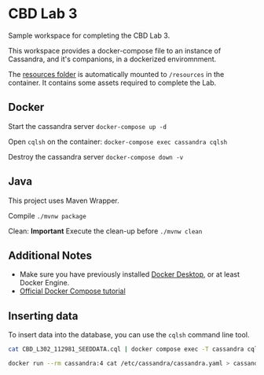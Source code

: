 # CBD Lab 3

Sample workspace for completing the CBD Lab 3.

This workspace provides a docker-compose file to an instance of Cassandra, and it's companions, in a dockerized enviromnment.

The [resources folder](resources) is automatically mounted to `/resources` in the container.
It contains some assets required to complete the Lab.

## Docker

Start the cassandra server
`docker-compose up -d`

Open `cqlsh` on the container:
`docker-compose exec cassandra cqlsh`

Destroy the cassandra server
`docker-compose down -v`

## Java

This project uses Maven Wrapper.

Compile
`./mvnw package`

Clean: **Important** Execute the clean-up before 
`./mvnw clean`

## Additional Notes

* Make sure you have previously installed [Docker Desktop](https://docs.docker.com/desktop/), or at least Docker Engine.
* [Official Docker Compose tutorial](https://docs.docker.com/compose/gettingstarted/)

## Inserting data

To insert data into the database, you can use the `cqlsh` command line tool.

```bash
cat CBD_L302_112981_SEEDDATA.cql | docker compose exec -T cassandra cqlsh
```

```bash
docker run --rm cassandra:4 cat /etc/cassandra/cassandra.yaml > cassandra.yaml 
```

